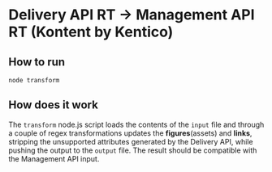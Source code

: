 # Delivery API RT -> Management API RT (Kontent by Kentico)

## How to run
```node transform```

## How does it work
The `transform` node.js script loads the contents of the `input` file and through a couple of regex transformations updates the **figures**(assets) and **links**, stripping the unsupported attributes generated by the Delivery API, while pushing the output to the `output` file. The result should be compatible with the Management API input.
